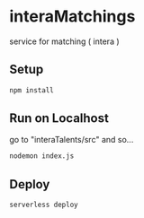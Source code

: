 # interaMatchings

service for matching ( intera )

## Setup

```bash
npm install
```
## Run on Localhost

 go to "interaTalents/src" and so...

```bash
nodemon index.js
```

## Deploy

```bash
serverless deploy
```